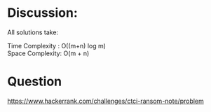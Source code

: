 # Discussion:

All solutions take:

Time Complexity : O((m+n) log m)  
Space Complexity: O(m + n) 


# Question 

https://www.hackerrank.com/challenges/ctci-ransom-note/problem
